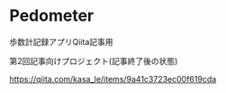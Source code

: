 # Pedometer
歩数計記録アプリQiita記事用

第2回記事向けプロジェクト(記事終了後の状態)

https://qiita.com/kasa_le/items/9a41c3723ec00f619cda
